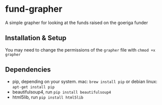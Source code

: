 # fund-grapher
A simple grapher for looking at the funds raised on the goeriga funder

## Installation & Setup

You may need to change the permissions of the <code>grapher</code> file with <code>chmod +x grapher</code>

## Dependencies

* pip, depending on your system. mac: <code>brew install pip</code> or debian linux: <code>apt-get install pip</code> 
* beautifulsoup4, run <code>pip install beautifulsoup4</code>
* html5lib, run <code>pip install html5lib</code>